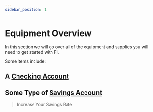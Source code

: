```yaml
---
sidebar_position: 1
---
```


# Equipment Overview

In this section we will go over all of the equipment and supplies you will need to get started with FI.

Some items include:

## A [Checking Account](checking-account.md) 

## Some Type of [Savings Account](savings-ef.md)

>Increase Your Savings Rate
